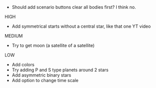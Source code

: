 * Should add scenario buttons clear all bodies first? I think no.

HIGH
* Add symmetrical starts without a central star, like that one YT video

MEDIUM
* Try to get moon (a satellite of a satellite)

LOW
* Add colors
* Try adding P and S type planets around 2 stars
* Add asymmetric binary stars
* Add option to change time scale
